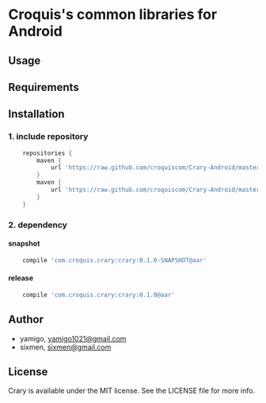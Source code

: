 # Croquis's common libraries for Android

## Usage

## Requirements

## Installation
### 1. include repository
``` groovy
    repositories {
        maven {
            url 'https://raw.github.com/croquiscom/Crary-Android/master/deploy/releases'
        }
        maven {
            url 'https://raw.github.com/croquiscom/Crary-Android/master/deploy/snapshots'
        }
    }
```

### 2. dependency
#### snapshot
``` groovy
    compile 'com.croquis.crary:crary:0.1.0-SNAPSHOT@aar'
```
#### release
``` groovy
    compile 'com.croquis.crary:crary:0.1.0@aar'
```

## Author

* yamigo, yamigo1021@gmail.com
* sixmen, sixmen@gmail.com

## License

Crary is available under the MIT license. See the LICENSE file for more info.
